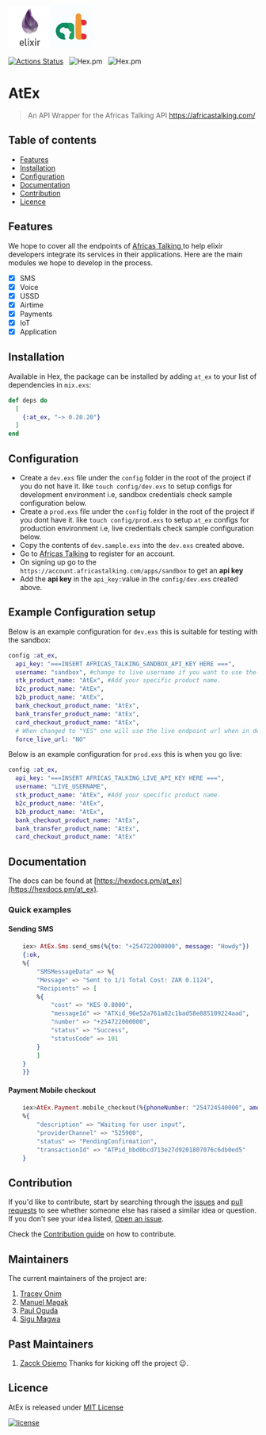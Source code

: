 <p align="left"><img src="assets/logo.jpg" width="170"></p>

[![Actions Status](https://github.com/beamkenya/africastalking-elixir/workflows/Elixir%20CI/badge.svg)](https://github.com/beamkenya/africastalking-elixir/actions) &nbsp;  ![Hex.pm](https://img.shields.io/hexpm/v/at_ex) &nbsp; ![Hex.pm](https://img.shields.io/hexpm/dt/at_ex)

# AtEx

> An API Wrapper for the Africas Talking API https://africastalking.com/

## Table of contents

- [Features](#features)
- [Installation](#installation)
- [Configuration](#configuration)
- [Documentation](#documentation)
- [Contribution](#contribution)
- [Licence](#licence)

## Features

We hope to cover all the endpoints of [Africas Talking ](https://build.at-labs.io/discover) to help elixir developers integrate its services in their applications.
Here are the main modules we hope to develop in the process.

- [x] SMS
- [x] Voice
- [x] USSD
- [x] Airtime
- [x] Payments
- [x] IoT
- [x] Application

## Installation

Available in Hex, the package can be installed by adding `at_ex` to your list of dependencies in `mix.exs`:

```elixir
def deps do
  [
    {:at_ex, "~> 0.20.20"}
  ]
end
```

## Configuration

- Create a `dev.exs` file under the `config` folder in the root of the project if you do not have it. like `touch config/dev.exs` to setup configs for development environment i.e, sandbox credentials check sample configuration below.
- Create a `prod.exs` file under the `config` folder in the root of the project if you dont have it. like `touch config/prod.exs` to setup `at_ex` configs for production environment i.e, live credentials check sample configuration below.
- Copy the contents of `dev.sample.exs` into the `dev.exs` created above.
- Go to [Africas Talking](https://account.africastalking.com/auth/register) to register for an account.
- On signing up go to the `https://account.africastalking.com/apps/sandbox` to get an **api key**
- Add the **api key** in the `api_key:`value in the `config/dev.exs` created above.

## Example Configuration setup
Below is an example configuration for `dev.exs` this is suitable for testing with the sandbox:

``` elixir
config :at_ex,
  api_key: "===INSERT AFRICAS_TALKING_SANDBOX_API_KEY HERE ===",
  username: "sandbox", #change to live username if you want to use the live endpoint while in development
  stk_product_name: "AtEx", #Add your specific product name.
  b2c_product_name: "AtEx",
  b2b_product_name: "AtEx",
  bank_checkout_product_name: "AtEx",
  bank_transfer_product_name: "AtEx",
  card_checkout_product_name: "AtEx",
  # When changed to "YES" one will use the live endpoint url when in development
  force_live_url: "NO"
```

Below is an example configuration for `prod.exs` this is when you go live:


``` elixir
config :at_ex,
  api_key: "===INSERT AFRICAS_TALKING_LIVE_API_KEY HERE ===",
  username: "LIVE_USERNAME",
  stk_product_name: "AtEx", #Add your specific product name.
  b2c_product_name: "AtEx",
  b2b_product_name: "AtEx",
  bank_checkout_product_name: "AtEx",
  bank_transfer_product_name: "AtEx",
  card_checkout_product_name: "AtEx"

```


## Documentation

The docs can be found at [https://hexdocs.pm/at_ex](https://hexdocs.pm/at_ex).

### Quick examples

#### Sending SMS

```elixir
    iex> AtEx.Sms.send_sms(%{to: "+254722000000", message: "Howdy"})
    {:ok,
    %{
        "SMSMessageData" => %{
        "Message" => "Sent to 1/1 Total Cost: ZAR 0.1124",
        "Recipients" => [
        %{
            "cost" => "KES 0.8000",
            "messageId" => "ATXid_96e52a761a82c1bad58e885109224aad",
            "number" => "+254722000000",
            "status" => "Success",
            "statusCode" => 101
        }
        ]
    }
    }}
```

#### Payment Mobile checkout

```elixir
    iex>AtEx.Payment.mobile_checkout(%{phoneNumber: "254724540000", amount: 10, currencyCode: "KES"})
    %{
        "description" => "Waiting for user input",
        "providerChannel" => "525900",
        "status" => "PendingConfirmation",
        "transactionId" => "ATPid_bbd0bcd713e27d9201807076c6db0ed5"
    }
```

## Contribution

If you'd like to contribute, start by searching through the [issues](https://github.com/beamkenya/africastalking-elixir/issues) and [pull requests](https://github.com/beamkenya/africastalking-elixir/pulls) to see whether someone else has raised a similar idea or question.
If you don't see your idea listed, [Open an issue](https://github.com/beamkenya/africastalking-elixir/issues).

Check the [Contribution guide](contributing.md) on how to contribute.

## Maintainers
The current maintainers of the project are:
1. [Tracey Onim](https://github.com/TraceyOnim)
2. [Manuel Magak](https://github.com/manuelgeek)
3. [Paul Oguda](https://github.com/kamalogudah)
4. [Sigu Magwa](https://github.com/sigu)

## Past Maintainers
1. [Zacck Osiemo](https://github.com/zacck) Thanks for kicking off the project :wink:.


## Licence

AtEx is released under [MIT License](https://github.com/appcues/exsentry/blob/master/LICENSE.txt)

[![license](https://img.shields.io/github/license/mashape/apistatus.svg?style=for-the-badge)](#)
